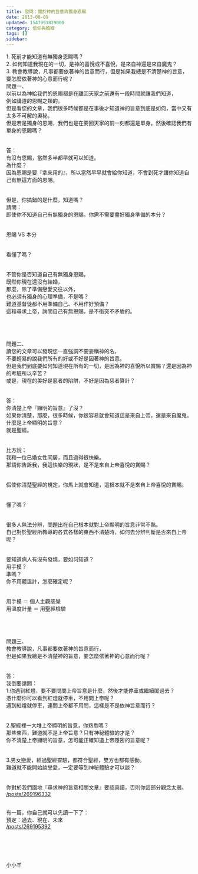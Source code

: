 ```yaml
---
title: 發問：關於神的旨意與獨身恩賜
date: 2013-08-09
updated: 1547991829000
category: 信仰與婚姻
tags: []
sidebar: 
---
```


<p>1. 死前才能知道有無獨身恩賜嗎？<br/>
2. 如何知道我現在的一切，是神的喜悅或不喜悅，是來自神還是來自魔鬼？<br/>
3. 教會教導說，凡事都要依著神的旨意而行，但是如果我總是不清楚神的旨意，要怎麼依著神的心意而行呢？<br/>
<!--more-->問題一、<br/>
以前以為神給我們的恩賜都是在離回天家之前還有一段時間就讓我們知道，<br/>
例如講道的恩賜之類的。<br/>
但是看您的文章，我們很多時候都是在事後才知道神的旨意到底是如何，當中又有太多不可解的奧秘。<br/>
但是若是獨身的恩賜，我們也是在要回天家的前一刻都還是單身，然後確認我們有單身的恩賜嗎？<br/>
<br/>
<br/>
答：<br/>
有沒有恩賜，當然多半都早就可以知道。<br/>
為什麼？<br/>
因為恩賜是要『拿來用的』，所以當然早早就會給你知道，不會到死才讓你知道自己有無這方面的恩賜。<br/>
<br/>
<br/>
但是，你搞錯的是什麼，知道嗎？<br/>
請問：<br/>
即使你不知道自己有無獨身的恩賜，你需不需要盡好獨身準備的本分？<br/>
<br/>
<br/>
恩賜 VS 本分<br/>
<br/>
<br/>
看懂了嗎？<br/>
<br/>
<br/>
不管你是否知道自己有無獨身恩賜，<br/>
既然你現在還沒有結婚，<br/>
那麼，除了準備戀愛交往以外，<br/>
也必須有獨身的心理準備，不是嗎？<br/>
難道基督徒都不用準備自己、不用作好預備？<br/>
這和尋求上帝，詢問自己有無恩賜，是不衝突不矛盾的。<br/>
<br/>
<br/>
<br/>
<br/>
問題二、<br/>
讀您的文章可以發現您一直強調不要妄稱神的名，<br/>
不要輕易的說我們所有的好或不好是因著神的旨意。<br/>
但是我們到底要如何知道現在所有的一切，是因為神的喜悅所以賞賜？還是因為神的考驗所以辛苦？<br/>
或是，現在的美好是惡者的陷阱，不好是因為惡者算計？<br/>
<br/>
<br/>
答：<br/>
你清楚上帝『顯明的旨意』了沒？<br/>
如果你清楚，那麼，很多時候，你很容易就會知道這是來自上帝，還是來自魔鬼。<br/>
什麼是上帝顯明的旨意？<br/>
就是聖經。<br/>
<br/>
<br/>
比方說：<br/>
我和一位已婚女性同居，而且過得很快樂。<br/>
那請你告訴我，我這快樂的現狀，是不是來自上帝喜悅的賞賜？<br/>
<br/>
<br/>
假使你清楚聖經的規定，你馬上就會知道，這根本就不是來自上帝喜悅的賞賜。<br/>
<br/>
<br/>
懂了嗎？<br/>
<br/>
<br/>
很多人無法分辨，問題出在自己根本就對上帝顯明的旨意非常不熟。<br/>
自己對於聖經所教導的各式各樣的東西不清楚時，如何去分辨判斷是否來自上帝呢？<br/>
<br/>
<br/>
要知道病人有沒有發燒，要如何知道？<br/>
用手摸？<br/>
準嗎？<br/>
你不用體溫計，怎麼確定呢？<br/>
<br/>
<br/>
用手摸 ＝ 個人主觀感覺<br/>
用溫度計量 ＝ 用聖經檢驗<br/>
<br/>
<br/>
<br/>
<br/>
問題三、<br/>
教會教導說，凡事都要依著神的旨意而行，<br/>
但是如果我總是不清楚神的旨意，要怎麼依著神的心意而行呢？<br/>
<br/>
<br/>
答：<br/>
我倒要請問：<br/>
1.你遇到紅燈，要不要問問上帝旨意是什麼，然後才能停車或繼續闖過去？<br/>
憑什麼你可以看到紅燈就停車，不用問上帝呢？<br/>
遇到紅燈就停車，連問上帝都不用問，這樣是不是依神旨意而行？<br/>
<br/>
<br/>
2.聖經裡一大堆上帝顯明的旨意，你熟悉嗎？<br/>
那些東西，難道就不是上帝旨意？只有神秘體驗的才是？<br/>
你不清楚上帝顯明的旨意，怎可能正確知道上帝隱密的旨意呢？<br/>
<br/>
<br/>
3.男女戀愛，經過聖經查驗，都符合聖經，雙方也都有感動。<br/>
難道就不能開始談戀愛，一定要等到神秘體驗才可以談？<br/>
<br/>
<br/>
你對於我們園地『尋求神的旨意相關文章』要認真讀，否則你這部分觀念太弱。<br/>
<a href="/posts/269196332">/posts/269196332</a></p>
<p><br/>
有一篇，你自己就可以先讀一下了：<br/>
預定：過去、現在、未來<br/>
<a href="/posts/269195392">/posts/269195392</a><br/>
<br/>
<br/>
<br/>
<br/>
<br/>
小小羊<br/>
<br/>
 </p>
